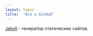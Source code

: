 ```yaml
---
layout: topic
title:  "Всё о GitHub"
---
```


[Jekyll](https://jekyllrb.com/) - генератор статических сайтов.
